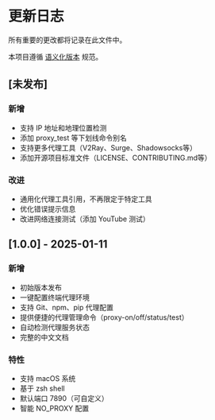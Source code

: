 # 更新日志

所有重要的更改都将记录在此文件中。

本项目遵循 [语义化版本](https://semver.org/lang/zh-CN/) 规范。

## [未发布]

### 新增
- 支持 IP 地址和地理位置检测
- 添加 proxy_test 等下划线命令别名
- 支持更多代理工具（V2Ray、Surge、Shadowsocks等）
- 添加开源项目标准文件（LICENSE、CONTRIBUTING.md等）

### 改进
- 通用化代理工具引用，不再限定于特定工具
- 优化错误提示信息
- 改进网络连接测试（添加 YouTube 测试）

## [1.0.0] - 2025-01-11

### 新增
- 初始版本发布
- 一键配置终端代理环境
- 支持 Git、npm、pip 代理配置
- 提供便捷的代理管理命令（proxy-on/off/status/test）
- 自动检测代理服务状态
- 完整的中文文档

### 特性
- 支持 macOS 系统
- 基于 zsh shell
- 默认端口 7890（可自定义）
- 智能 NO_PROXY 配置